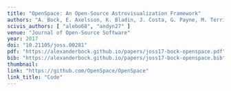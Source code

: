```yaml
---
title: "OpenSpace: An Open-Source Astrovisualization Framework"
authors: "A. Bock, E. Axelsson, K. Bladin, J. Costa, G. Payne, M. Territo, J. Kilby, M. Kuznetsova, C. Emmart, A. Ynnerman"
scivis_authors: [ "alebo68", "andyn27" ]
venue: "Journal of Open-Source Software"
year: 2017
doi: "10.21105/joss.00281"
pdf: "https://alexanderbock.github.io/papers/joss17-bock-openspace.pdf"
bib: "https://alexanderbock.github.io/papers/joss17-bock-openspace.bib"
thumbnail: 
link: "https://github.com/OpenSpace/OpenSpace"
link_title: "Code"
---
```


